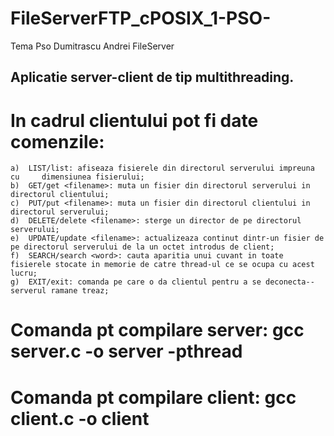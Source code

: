 # FileServerFTP_cPOSIX_1-PSO-
Tema Pso Dumitrascu Andrei FileServer

## Aplicatie server-client de tip multithreading.
#  In cadrul clientului pot fi date comenzile:
    a)  LIST/list: afiseaza fisierele din directorul serverului impreuna cu     dimensiunea fisierului;
    b)  GET/get <filename>: muta un fisier din directorul serverului in directorul clientului;
    c)  PUT/put <filename>: muta un fisier din directorul clientului in directorul serverului;
    d)  DELETE/delete <filename>: sterge un director de pe directorul serverului;
    e)  UPDATE/update <filename>: actualizeaza continut dintr-un fisier de pe directorul serverului de la un octet introdus de client;
    f)  SEARCH/search <word>: cauta aparitia unui cuvant in toate fisierele stocate in memorie de catre thread-ul ce se ocupa cu acest lucru;
    g)  EXIT/exit: comanda pe care o da clientul pentru a se deconecta--serverul ramane treaz;
    
    
#  Comanda pt compilare server: gcc server.c -o server -pthread
#  Comanda pt compilare client: gcc client.c -o client


